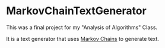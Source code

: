 # MarkovChainTextGenerator

This was a final project for my "Analysis of Algorithms" Class.

It is a text generator that uses [Markov Chains](https://en.wikipedia.org/wiki/Markov_chain) to generate text.
